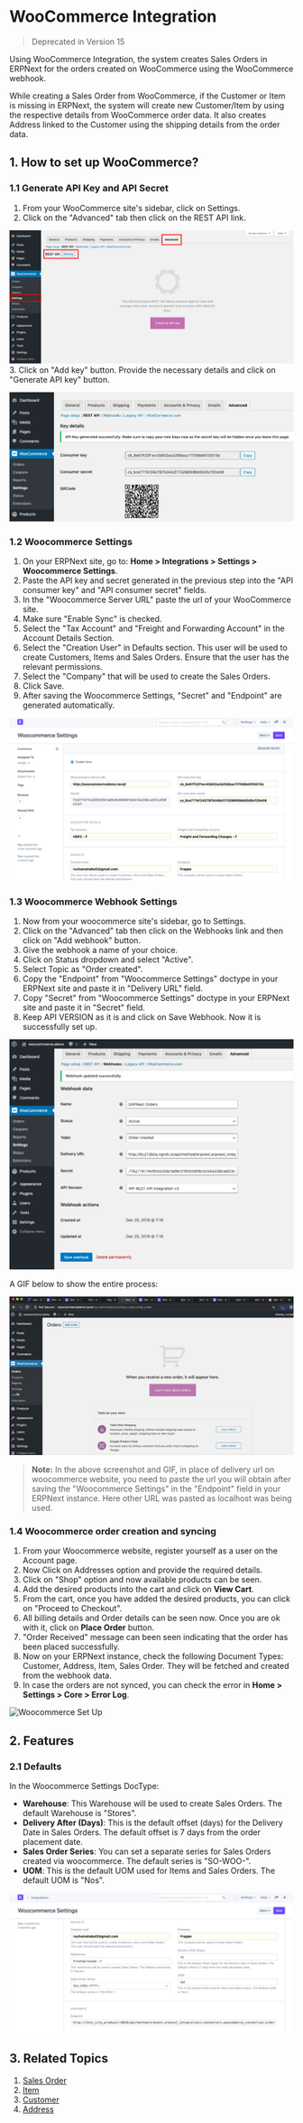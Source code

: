 
# WooCommerce Integration




> Deprecated in Version 15
> 
> 

Using WooCommerce Integration, the system creates Sales Orders in ERPNext for the orders created on WooCommerce using the WooCommerce webhook.

While creating a Sales Order from WooCommerce, if the Customer or Item is missing in ERPNext, the system will create new Customer/Item by using the respective details from WooCommerce order data. It also creates Address linked to the Customer using the shipping details from the order data.

## 1. How to set up WooCommerce?

### 1.1 Generate API Key and API Secret

1. From your WooCommerce site's sidebar, click on Settings.
2. Click on the "Advanced" tab then click on the REST API link.

![Woocommerce API](/files/wc-add-key.png)![]()
3. Click on "Add key" button. Provide the necessary details and click on "Generate API key" button.

![Woocommerce API Key](/files/wc-generate-keys.png)![]()

### 1.2 Woocommerce Settings

1. On your ERPNext site, go to: **Home > Integrations > Settings > Woocommerce Settings**.
2. Paste the API key and secret generated in the previous step into the "API consumer key" and "API consumer secret" fields.
3. In the "Woocommerce Server URL" paste the url of your WooCommerce site.
4. Make sure "Enable Sync" is checked.
5. Select the "Tax Account" and "Freight and Forwarding Account" in the Account Details Section.
6. Select the "Creation User" in Defaults section. This user will be used to create Customers, Items and Sales Orders. Ensure that the user has the relevant permissions.
7. Select the "Company" that will be used to create the Sales Orders.
8. Click Save.
9. After saving the Woocommerce Settings, "Secret" and "Endpoint" are generated automatically.

![Woocommerce Settings](/files/woocommerce-settings.png)![]()  


### 1.3 Woocommerce Webhook Settings

1. Now from your woocommerce site's sidebar, go to Settings.
2. Click on the "Advanced" tab then click on the Webhooks link and then click on "Add webhook" button.
3. Give the webhook a name of your choice.
4. Click on Status dropdown and select "Active".
5. Select Topic as "Order created".
6. Copy the "Endpoint" from "Woocommerce Settings" doctype in your ERPNext site and paste it in "Delivery URL" field.
7. Copy "Secret" from "Woocommerce Settings" doctype in your ERPNext site and paste it in "Secret" field.
8. Keep API VERSION as it is and click on Save Webhook. Now it is successfully set up.

![Woocommerce Webhook](/files/wc-webhook.png)![]()  


A GIF below to show the entire process:

![Woocommerce Set Up](/files/woocommerce-setup.gif)![]()  



> **Note:** In the above screenshot and GIF, in place of delivery url on woocommerce website, you need to paste the url you will obtain after saving the "Woocommerce Settings" in the "Endpoint" field in your ERPNext instance. Here other URL was pasted as localhost was being used.
> 
> 

### 1.4 Woocommerce order creation and syncing

1. From your Woocommerce website, register yourself as a user on the Account page.
2. Now Click on Addresses option and provide the required details.
3. Click on "Shop" option and now available products can be seen.
4. Add the desired products into the cart and click on **View Cart**.
5. From the cart, once you have added the desired products, you can click on "Proceed to Checkout".
6. All billing details and Order details can be seen now. Once you are ok with it, click on **Place Order** button.
7. "Order Received" message can been seen indicating that the order has been placed successfully.
8. Now on your ERPNext instance, check the following Document Types: Customer, Address, Item, Sales Order. They will be fetched and created from the webhook data.
9. In case the orders are not synced, you can check the error in **Home > Settings > Core > Error Log**.

![Woocommerce Set Up](/files/woocommerce-order.gif)![]()  


## 2. Features

### 2.1 Defaults

In the Woocommerce Settings DocType:

* **Warehouse**: This Warehouse will be used to create Sales Orders. The default Warehouse is "Stores".
* **Delivery After (Days)**: This is the default offset (days) for the Delivery Date in Sales Orders. The default offset is 7 days from the order placement date.
* **Sales Order Series**: You can set a separate series for Sales Orders created via woocommerce. The default series is "SO-WOO-".
* **UOM**: This is the default UOM used for Items and Sales Orders. The default UOM is "Nos".

![Woocommerce Defaults](/files/wc-defaults.png)![]()  


## 3. Related Topics

1. [Sales Order](/docs/en/selling/sales-order)
2. [Item](/docs/en/stock/item)
3. [Customer](/docs/en/CRM/customer)
4. [Address](/docs/en/CRM/address)



